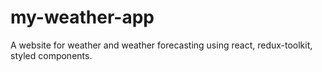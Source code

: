 # my-weather-app
A website for weather and weather forecasting using react, redux-toolkit, styled components.
